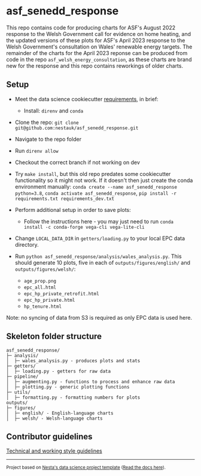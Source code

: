 # asf_senedd_response

This repo contains code for producing charts for ASF's August 2022 response to the Welsh Government call for evidence on home heating, and the updated versions of these plots for ASF's April 2023 response to the Welsh Government's consultation on Wales' renewable energy targets. The remainder of the charts for the April 2023 reponse can be produced from code in the repo `asf_welsh_energy_consultation`, as these charts are brand new for the response and this repo contains reworkings of older charts.

## Setup

- Meet the data science cookiecutter [requirements](http://nestauk.github.io/ds-cookiecutter/quickstart), in brief:
  - Install: `direnv` and `conda`
- Clone the repo: `git clone git@github.com:nestauk/asf_senedd_response.git`
- Navigate to the repo folder
- Run `direnv allow`
- Checkout the correct branch if not working on dev
- Try `make install`, but this old repo predates some cookiecutter functionality so it might not work. If it doesn't then just create the conda environment manually: `conda create --name asf_senedd_response python=3.8`, `conda activate asf_senedd_response`, `pip install -r requirements.txt requirements_dev.txt`
- Perform additional setup in order to save plots:

  - Follow the instructions here - you may just need to run `conda install -c conda-forge vega-cli vega-lite-cli`

- Change `LOCAL_DATA_DIR` in `getters/loading.py` to your local EPC data directory.

- Run `python asf_senedd_response/analysis/wales_analysis.py`. This should generate 10 plots, five in each of `outputs/figures/english/` and `outputs/figures/welsh/`:
  - `age_prop.png`
  - `epc_all.html`
  - `epc_hp_private_retrofit.html`
  - `epc_hp_private.html`
  - `hp_tenure.html`

Note: no syncing of data from S3 is required as only EPC data is used here.

## Skeleton folder structure

```
asf_senedd_response/
├─ analysis/
│  ├─ wales_analysis.py - produces plots and stats
├─ getters/
│  ├─ loading.py - getters for raw data
├─ pipeline/
│  ├─ augmenting.py - functions to process and enhance raw data
│  ├─ plotting.py - generic plotting functions
├─ utils/
│  ├─ formatting.py - formatting numbers for plots
outputs/
├─ figures/
│  ├─ english/ - English-language charts
│  ├─ welsh/ - Welsh-language charts
```

## Contributor guidelines

[Technical and working style guidelines](https://github.com/nestauk/ds-cookiecutter/blob/master/GUIDELINES.md)

---

<small><p>Project based on <a target="_blank" href="https://github.com/nestauk/ds-cookiecutter">Nesta's data science project template</a>
(<a href="http://nestauk.github.io/ds-cookiecutter">Read the docs here</a>).
</small>

